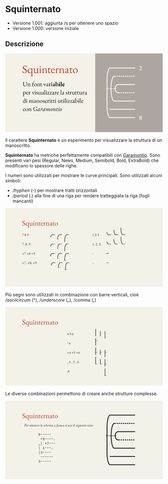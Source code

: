 # Squinternato
- Versione 1.001: aggiunta /s per ottenere uno spazio
- Versione 1.000: versione iniziale

## Descrizione
![image](images/01.jpg)

Il carattere **Squinternato** è un esperimento per visualizzare la struttura di un manoscritto.

**Squinternato** ha metriche perfettamente compatibili con [Garamontio](https://github.com/m-casanova/Garamontio).
Sono presenti vari pesi (Regular, News, Medium, Semibold, Bold, ExtraBold) che modificano lo spessore delle righe.

I numeri sono utilizzati per mostrare le curve principali.
Sono utilizzati alcuni simboli:
- _/hyphen_ (-) per mostrare tratti orizzontali
- _/period_ (.) alla fine di una riga per rendere tratteggiata la riga (fogli mancanti)

![image](images/02.jpg)

Più segni sono utilizzati in combinazione con barre verticali, cioè _/asciicircum_ (^), _/underscore_ (_), /comma (,) 

![image](images/03.jpg)

Le diverse combinazioni permettono di creare anche strutture complesse.

![image](images/04.jpg)
